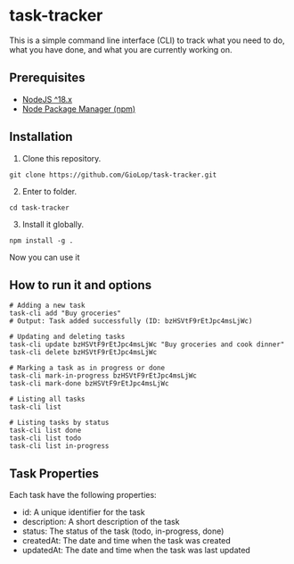 # task-tracker

This is a simple command line interface (CLI) to track what you need to do, what you have done, and what you are currently working on.

## Prerequisites

- [NodeJS ^18.x](https://nodejs.org/en)
- [Node Package Manager (npm)](https://www.npmjs.com/)

## Installation

1. Clone this repository.

```shell
git clone https://github.com/GioLop/task-tracker.git
```

2. Enter to folder.

```shell
cd task-tracker
```

3. Install it globally.

```shell
npm install -g .
```

Now you can use it

## How to run it and options

```shell
# Adding a new task
task-cli add "Buy groceries"
# Output: Task added successfully (ID: bzHSVtF9rEtJpc4msLjWc)

# Updating and deleting tasks
task-cli update bzHSVtF9rEtJpc4msLjWc "Buy groceries and cook dinner"
task-cli delete bzHSVtF9rEtJpc4msLjWc

# Marking a task as in progress or done
task-cli mark-in-progress bzHSVtF9rEtJpc4msLjWc
task-cli mark-done bzHSVtF9rEtJpc4msLjWc

# Listing all tasks
task-cli list

# Listing tasks by status
task-cli list done
task-cli list todo
task-cli list in-progress
```

## Task Properties

Each task have the following properties:

- id: A unique identifier for the task
- description: A short description of the task
- status: The status of the task (todo, in-progress, done)
- createdAt: The date and time when the task was created
- updatedAt: The date and time when the task was last updated
